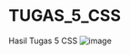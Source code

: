# TUGAS_5_CSS
Hasil Tugas 5 CSS
![image](https://user-images.githubusercontent.com/89910124/206894646-08304cfe-3f72-487d-950b-100fa4354407.png)


